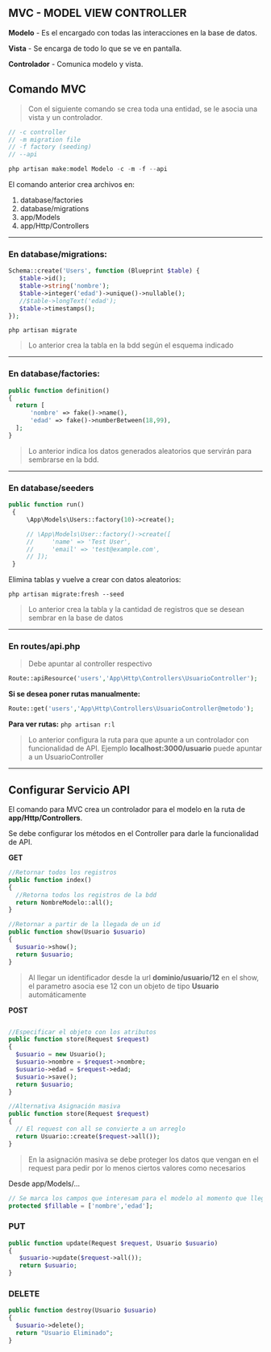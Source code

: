 ## **MVC - MODEL VIEW CONTROLLER**

**Modelo** - Es el encargado con todas las interacciones en la base de datos.

**Vista** - Se encarga de todo lo que se ve en pantalla.

**Controlador** - Comunica modelo y vista. 

## Comando MVC

> Con el siguiente comando se crea toda una entidad, se le asocia una vista y un controlador. 

```php
// -c controller
// -m migration file
// -f factory (seeding)
// --api  

php artisan make:model Modelo -c -m -f --api
```

El comando anterior crea archivos en:
1. database/factories
2. database/migrations
3. app/Models
4. app/Http/Controllers

---

### **En database/migrations:**
```php
Schema::create('Users', function (Blueprint $table) {
   $table->id();
   $table->string('nombre');
   $table->integer('edad')->unique()->nullable();
   //$table->longText('edad');
   $table->timestamps();
});
```
```php artisan migrate```

> Lo anterior crea la tabla en la bdd según el esquema indicado
---

### **En database/factories:**

```php
public function definition()
{
  return [
      'nombre' => fake()->name(),
      'edad' => fake()->numberBetween(18,99),
  ];
}
```
> Lo anterior indica los datos generados aleatorios que servirán para sembrarse en la bdd.
---

### **En database/seeders**
```php
public function run()
 {
     \App\Models\Users::factory(10)->create();

     // \App\Models\User::factory()->create([
     //     'name' => 'Test User',
     //     'email' => 'test@example.com',
     // ]);
 }
```
Elimina tablas y vuelve a crear con datos aleatorios:

```php artisan migrate:fresh --seed```

> Lo anterior crea la tabla y la cantidad de registros que se desean sembrar en la base de datos

---

### **En routes/api.php**

> Debe apuntar al controller respectivo

```php
Route::apiResource('users','App\Http\Controllers\UsuarioController');
```

**Si se desea poner rutas manualmente:**
```php
Route::get('users','App\Http\Controllers\UsuarioController@metodo');
```

**Para ver rutas:**
```php artisan r:l```

> Lo anterior configura la ruta para que apunte a un controlador con funcionalidad de API. Ejemplo **localhost:3000/usuario** puede apuntar a un UsuarioController
---

## **Configurar Servicio API**

El comando para MVC crea un controlador para el modelo en la ruta de **app/Http/Controllers**.

Se debe configurar los métodos en el Controller para darle la funcionalidad de API.

**GET**
```php
//Retornar todos los registros
public function index()
{
  //Retorna todos los registros de la bdd
  return NombreModelo::all();
}

//Retornar a partir de la llegada de un id
public function show(Usuario $usuario)
{
  $usuario->show();
  return $usuario;
}
```
> Al llegar un identificador desde la url **dominio/usuario/12** en el show, el parametro asocia ese 12 con un objeto de tipo **Usuario** automáticamente

**POST**
```php

//Especificar el objeto con los atributos
public function store(Request $request)
{
  $usuario = new Usuario();
  $usuario->nombre = $request->nombre;
  $usuario->edad = $request->edad;
  $usuario->save();
  return $usuario;
}

//Alternativa Asignación masiva
public function store(Request $request)
{
  // El request con all se convierte a un arreglo
  return Usuario::create($request->all());
}
```
> En la asignación masiva se debe proteger los datos que vengan en el request para pedir por lo menos ciertos valores como necesarios

Desde app/Models/...

```php
// Se marca los campos que interesam para el modelo al momento que llegue un request con más parámetros de los necesarios
protected $fillable = ['nombre','edad'];
```

### **PUT**

```php
public function update(Request $request, Usuario $usuario)
{
   $usuario->update($request->all());
   return $usuario;
}
```

### **DELETE**

```PHP
public function destroy(Usuario $usuario)
{
  $usuario->delete();
  return "Usuario Eliminado";
}
```